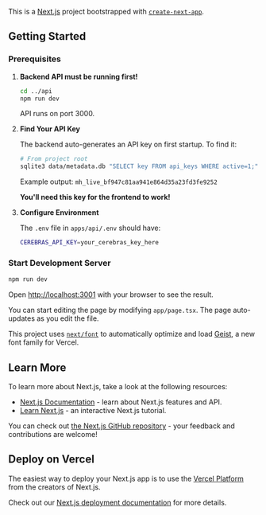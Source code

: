 This is a [Next.js](https://nextjs.org) project bootstrapped with [`create-next-app`](https://nextjs.org/docs/app/api-reference/cli/create-next-app).

## Getting Started

### Prerequisites

1. **Backend API must be running first!**
   ```bash
   cd ../api
   npm run dev
   ```
   API runs on port 3000.

2. **Find Your API Key**
   
   The backend auto-generates an API key on first startup. To find it:
   ```bash
   # From project root
   sqlite3 data/metadata.db "SELECT key FROM api_keys WHERE active=1;"
   ```
   
   Example output: `mh_live_bf947c81aa941e864d35a23fd3fe9252`
   
   **You'll need this key for the frontend to work!**

3. **Configure Environment**
   
   The `.env` file in `apps/api/.env` should have:
   ```bash
   CEREBRAS_API_KEY=your_cerebras_key_here
   ```

### Start Development Server

```bash
npm run dev
```

Open [http://localhost:3001](http://localhost:3001) with your browser to see the result.

You can start editing the page by modifying `app/page.tsx`. The page auto-updates as you edit the file.

This project uses [`next/font`](https://nextjs.org/docs/app/building-your-application/optimizing/fonts) to automatically optimize and load [Geist](https://vercel.com/font), a new font family for Vercel.

## Learn More

To learn more about Next.js, take a look at the following resources:

- [Next.js Documentation](https://nextjs.org/docs) - learn about Next.js features and API.
- [Learn Next.js](https://nextjs.org/learn) - an interactive Next.js tutorial.

You can check out [the Next.js GitHub repository](https://github.com/vercel/next.js) - your feedback and contributions are welcome!

## Deploy on Vercel

The easiest way to deploy your Next.js app is to use the [Vercel Platform](https://vercel.com/new?utm_medium=default-template&filter=next.js&utm_source=create-next-app&utm_campaign=create-next-app-readme) from the creators of Next.js.

Check out our [Next.js deployment documentation](https://nextjs.org/docs/app/building-your-application/deploying) for more details.
